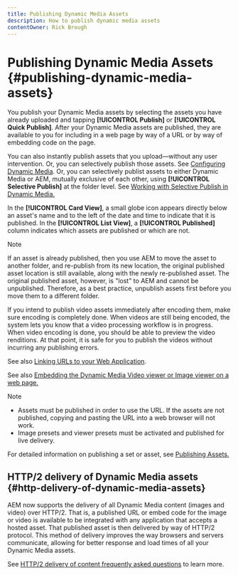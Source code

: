 ```yaml
---
title: Publishing Dynamic Media Assets
description: How to publish dynamic media assets
contentOwner: Rick Brough
---
```


# Publishing Dynamic Media Assets {#publishing-dynamic-media-assets}

You publish your Dynamic Media assets by selecting the assets you have already uploaded and tapping **[!UICONTROL Publish]** or **[!UICONTROL Quick Publish]**. After your Dynamic Media assets are published, they are available to you for including in a web page by way of a URL or by way of embedding code on the page.

You can also instantly publish assets that you upload&mdash;without any user intervention. Or, you can selectively publish those assets. See [Configuring Dynamic Media](config-dm.md). Or, you can selectively publist assets to either Dynamic Media or AEM, mutually exclusive of each other, using **[!UICONTROL Selective Publish]** at the folder level. See [Working with Selective Publish in Dynamic Media.](/help/assets/dynamic-media/selective-publishing.md)

In the **[!UICONTROL Card View]**, a small globe icon appears directly below an asset's name and to the left of the date and time to indicate that it is published. In the **[!UICONTROL List View]**, a **[!UICONTROL Published]** column indicates which assets are published or which are not.

>[!NOTE]
>
>If an asset is already published, then you use AEM to move the asset to another folder, and re-publish from its new location, the original published asset location is still available, along with the newly re-published asset. The original published asset, however, is "lost" to AEM and cannot be unpublished. Therefore, as a best practice, unpublish assets first before you move them to a different folder.

If you intend to publish video assets immediately after encoding them, make sure encoding is completely done. When videos are still being encoded, the system lets you know that a video processing workflow is in progress. When video encoding is done, you should be able to preview the video renditions. At that point, it is safe for you to publish the videos without incurring any publishing errors.

See also [Linking URLs to your Web Application](linking-urls-to-yourwebapplication.md).

See also [Embedding the Dynamic Media Video viewer or Image viewer on a web page.](embed-code.md)

>[!NOTE]
>
>* Assets must be published in order to use the URL. If the assets are not published, copying and pasting the URL into a web browser will not work.
>* Image presets and viewer presets must be activated and published for live delivery.
>

For detailed information on publishing a set or asset, see [Publishing Assets.](/help/assets/manage-digital-assets.md)

## HTTP/2 delivery of Dynamic Media assets {#http-delivery-of-dynamic-media-assets}

AEM now supports the delivery of all Dynamic Media content (images and video) over HTTP/2. That is, a published URL or embed code for the image or video is available to be integrated with any application that accepts a hosted asset. That published asset is then delivered by way of HTTP/2 protocol. This method of delivery improves the way browsers and servers communicate, allowing for better response and load times of all your Dynamic Media assets.

See [HTTP/2 delivery of content frequently asked questions](/help/assets/dynamic-media/http2faq.md) to learn more. 
<!--this md file used to reside under sites-administering-->
